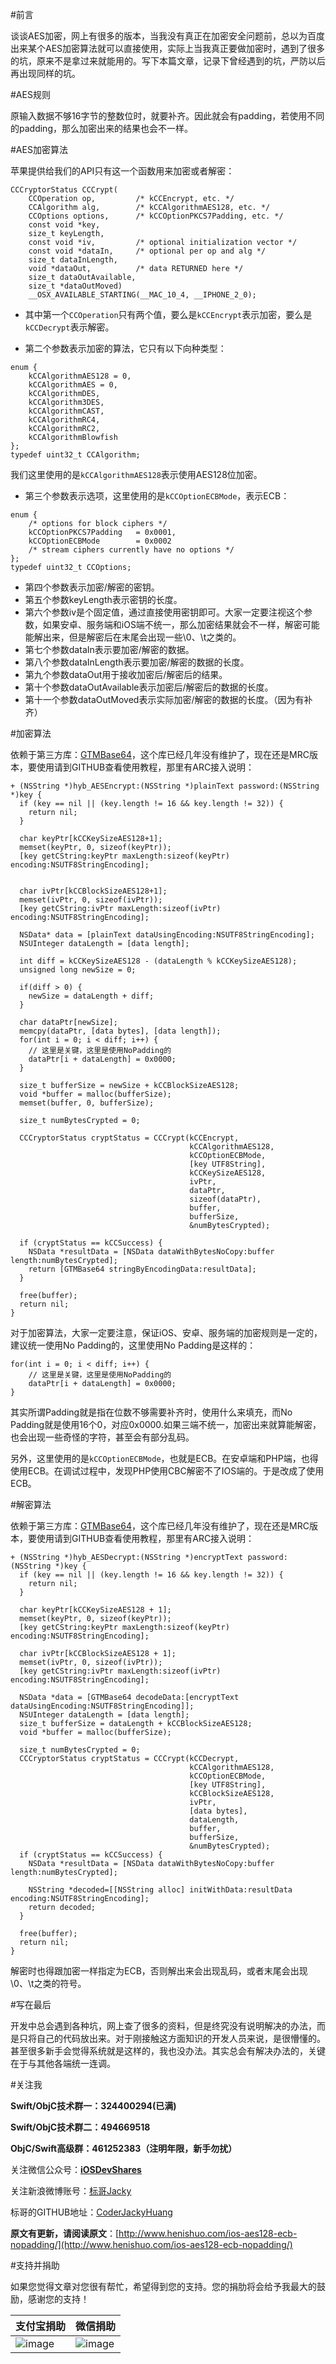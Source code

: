 #前言

谈谈AES加密，网上有很多的版本，当我没有真正在加密安全问题前，总以为百度出来某个AES加密算法就可以直接使用，实际上当我真正要做加密时，遇到了很多的坑，原来不是拿过来就能用的。写下本篇文章，记录下曾经遇到的坑，严防以后再出现同样的坑。

#AES规则 

原输入数据不够16字节的整数位时，就要补齐。因此就会有padding，若使用不同的padding，那么加密出来的结果也会不一样。

#AES加密算法

苹果提供给我们的API只有这一个函数用来加密或者解密：

```
CCCryptorStatus CCCrypt(
    CCOperation op,         /* kCCEncrypt, etc. */
    CCAlgorithm alg,        /* kCCAlgorithmAES128, etc. */
    CCOptions options,      /* kCCOptionPKCS7Padding, etc. */
    const void *key,
    size_t keyLength,
    const void *iv,         /* optional initialization vector */
    const void *dataIn,     /* optional per op and alg */
    size_t dataInLength,
    void *dataOut,          /* data RETURNED here */
    size_t dataOutAvailable,
    size_t *dataOutMoved)
    __OSX_AVAILABLE_STARTING(__MAC_10_4, __IPHONE_2_0);
```

* 其中第一个`CCOperation`只有两个值，要么是`kCCEncrypt`表示加密，要么是`kCCDecrypt`表示解密。

* 第二个参数表示加密的算法，它只有以下向种类型：

```
enum {
    kCCAlgorithmAES128 = 0,
    kCCAlgorithmAES = 0,
    kCCAlgorithmDES,
    kCCAlgorithm3DES,       
    kCCAlgorithmCAST,       
    kCCAlgorithmRC4,
    kCCAlgorithmRC2,   
    kCCAlgorithmBlowfish    
};
typedef uint32_t CCAlgorithm;
```

我们这里使用的是`kCCAlgorithmAES128`表示使用AES128位加密。

* 第三个参数表示选项，这里使用的是`kCCOptionECBMode`，表示ECB：

```
enum {
    /* options for block ciphers */
    kCCOptionPKCS7Padding   = 0x0001,
    kCCOptionECBMode        = 0x0002
    /* stream ciphers currently have no options */
};
typedef uint32_t CCOptions;
```

* 第四个参数表示加密/解密的密钥。
* 第五个参数keyLength表示密钥的长度。
* 第六个参数iv是个固定值，通过直接使用密钥即可。大家一定要注视这个参数，如果安卓、服务端和iOS端不统一，那么加密结果就会不一样，解密可能能解出来，但是解密后在末尾会出现一些\0、\t之类的。
* 第七个参数dataIn表示要加密/解密的数据。
* 第八个参数dataInLength表示要加密/解密的数据的长度。
* 第九个参数dataOut用于接收加密后/解密后的结果。
* 第十个参数dataOutAvailable表示加密后/解密后的数据的长度。
* 第十一个参数dataOutMoved表示实际加密/解密的数据的长度。（因为有补齐）



#加密算法

依赖于第三方库：[GTMBase64](https://github.com/r258833095/GTMBase64)，这个库已经几年没有维护了，现在还是MRC版本，要使用请到GITHUB查看使用教程，那里有ARC接入说明：

```
+ (NSString *)hyb_AESEncrypt:(NSString *)plainText password:(NSString *)key {
  if (key == nil || (key.length != 16 && key.length != 32)) {
    return nil;
  }
  
  char keyPtr[kCCKeySizeAES128+1];
  memset(keyPtr, 0, sizeof(keyPtr));
  [key getCString:keyPtr maxLength:sizeof(keyPtr) encoding:NSUTF8StringEncoding];
  
  
  char ivPtr[kCCBlockSizeAES128+1];
  memset(ivPtr, 0, sizeof(ivPtr));
  [key getCString:ivPtr maxLength:sizeof(ivPtr) encoding:NSUTF8StringEncoding];
  
  NSData* data = [plainText dataUsingEncoding:NSUTF8StringEncoding];
  NSUInteger dataLength = [data length];
  
  int diff = kCCKeySizeAES128 - (dataLength % kCCKeySizeAES128);
  unsigned long newSize = 0;
  
  if(diff > 0) {
    newSize = dataLength + diff;
  }
  
  char dataPtr[newSize];
  memcpy(dataPtr, [data bytes], [data length]);
  for(int i = 0; i < diff; i++) {
    // 这里是关键，这里是使用NoPadding的
    dataPtr[i + dataLength] = 0x0000;
  }
  
  size_t bufferSize = newSize + kCCBlockSizeAES128;
  void *buffer = malloc(bufferSize);
  memset(buffer, 0, bufferSize);
  
  size_t numBytesCrypted = 0;
  
  CCCryptorStatus cryptStatus = CCCrypt(kCCEncrypt,
                                        kCCAlgorithmAES128,
                                        kCCOptionECBMode,
                                        [key UTF8String],
                                        kCCKeySizeAES128,
                                        ivPtr,
                                        dataPtr,
                                        sizeof(dataPtr),
                                        buffer,
                                        bufferSize,
                                        &numBytesCrypted);
  
  if (cryptStatus == kCCSuccess) {
    NSData *resultData = [NSData dataWithBytesNoCopy:buffer length:numBytesCrypted];
    return [GTMBase64 stringByEncodingData:resultData];
  }
  
  free(buffer);
  return nil;
}
```

对于加密算法，大家一定要注意，保证iOS、安卓、服务端的加密规则是一定的，建议统一使用No Padding的，这里使用No Padding是这样的：

```
for(int i = 0; i < diff; i++) {
	// 这里是关键，这里是使用NoPadding的
	dataPtr[i + dataLength] = 0x0000;
}
```

其实所谓Padding就是指在位数不够需要补齐时，使用什么来填充，而No Padding就是使用16个0，对应0x0000.如果三端不统一，加密出来就算能解密，也会出现一些奇怪的字符，甚至会有部分乱码。

另外，这里使用的是`kCCOptionECBMode`，也就是ECB。在安卓端和PHP端，也得使用ECB。在调试过程中，发现PHP使用CBC解密不了IOS端的。于是改成了使用ECB。

#解密算法

依赖于第三方库：[GTMBase64](https://github.com/r258833095/GTMBase64)，这个库已经几年没有维护了，现在还是MRC版本，要使用请到GITHUB查看使用教程，那里有ARC接入说明：

```
+ (NSString *)hyb_AESDecrypt:(NSString *)encryptText password:(NSString *)key {
  if (key == nil || (key.length != 16 && key.length != 32)) {
    return nil;
  }
  
  char keyPtr[kCCKeySizeAES128 + 1];
  memset(keyPtr, 0, sizeof(keyPtr));
  [key getCString:keyPtr maxLength:sizeof(keyPtr) encoding:NSUTF8StringEncoding];
  
  char ivPtr[kCCBlockSizeAES128 + 1];
  memset(ivPtr, 0, sizeof(ivPtr));
  [key getCString:ivPtr maxLength:sizeof(ivPtr) encoding:NSUTF8StringEncoding];
  
  NSData *data = [GTMBase64 decodeData:[encryptText dataUsingEncoding:NSUTF8StringEncoding]];
  NSUInteger dataLength = [data length];
  size_t bufferSize = dataLength + kCCBlockSizeAES128;
  void *buffer = malloc(bufferSize);
  
  size_t numBytesCrypted = 0;
  CCCryptorStatus cryptStatus = CCCrypt(kCCDecrypt,
                                        kCCAlgorithmAES128,
                                        kCCOptionECBMode,
                                        [key UTF8String],
                                        kCCBlockSizeAES128,
                                        ivPtr,
                                        [data bytes],
                                        dataLength,
                                        buffer,
                                        bufferSize,
                                        &numBytesCrypted);
  if (cryptStatus == kCCSuccess) {
    NSData *resultData = [NSData dataWithBytesNoCopy:buffer length:numBytesCrypted];
    
    NSString *decoded=[[NSString alloc] initWithData:resultData encoding:NSUTF8StringEncoding];
    return decoded;
  }
  
  free(buffer);
  return nil;
}
```

解密时也得跟加密一样指定为ECB，否则解出来会出现乱码，或者末尾会出现\0、\t之类的符号。

#写在最后

开发中总会遇到各种坑，网上查了很多的资料，但是终究没有说明解决的办法，而是只将自己的代码放出来。对于刚接触这方面知识的开发人员来说，是很懵懂的。甚至很多新手会觉得系统就是这样的，我也没办法。其实总会有解决办法的，关键在于与其他各端统一连调。

#关注我


**Swift/ObjC技术群一：324400294(已满)**

**Swift/ObjC技术群二：494669518**

**ObjC/Swift高级群：461252383（注明年限，新手勿扰）**

关注微信公众号：[**iOSDevShares**]()

关注新浪微博账号：[标哥Jacky](http://weibo.com/u/5384637337)

标哥的GITHUB地址：[CoderJackyHuang](https://github.com/CoderJackyHuang)

**原文有更新，请阅读原文**：[http://www.henishuo.com/ios-aes128-ecb-nopadding/](http://www.henishuo.com/ios-aes128-ecb-nopadding/)

#支持并捐助


如果您觉得文章对您很有帮忙，希望得到您的支持。您的捐肋将会给予我最大的鼓励，感谢您的支持！

支付宝捐助      | 微信捐助
------------- | -------------
![image](http://www.henishuo.com/wp-content/uploads/2015/12/alipay-e1451124478416.jpg) | ![image](http://www.henishuo.com/wp-content/uploads/2015/12/weixin.jpg)
